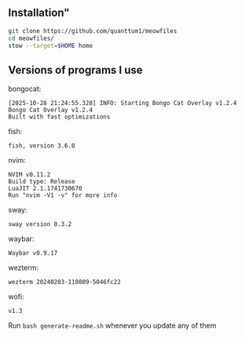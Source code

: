 ## Installation"
```bash
git clone https://github.com/quanttum1/meowfiles
cd meowfiles/
stow --target=$HOME home
```

## Versions of programs I use

bongocat:
```
[2025-10-28 21:24:55.328] INFO: Starting Bongo Cat Overlay v1.2.4
Bongo Cat Overlay v1.2.4
Built with fast optimizations
```

fish:
```
fish, version 3.6.0
```

nvim:
```
NVIM v0.11.2
Build type: Release
LuaJIT 2.1.1741730670
Run "nvim -V1 -v" for more info
```

sway:
```
sway version 0.3.2
```

waybar:
```
Waybar v0.9.17
```

wezterm:
```
wezterm 20240203-110809-5046fc22
```

wofi:
```
v1.3
```

Run `bash generate-readme.sh` whenever you update any of them
